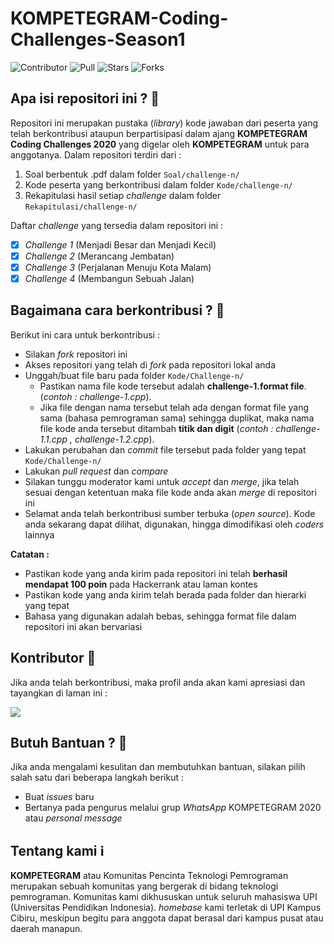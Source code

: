 # KOMPETEGRAM-Coding-Challenges-Season1

![Contributor](https://img.shields.io/github/contributors/PROYEK-KOMPETEGRAM/KOMPETEGRAM-Coding-Challenges-2020?color=blue)
![Pull](https://img.shields.io/bitbucket/pr-raw/PROYEK-KOMPETEGRAM/KOMPETEGRAM-Coding-Challenges-2020?color=blue)
![Stars](https://img.shields.io/packagist/stars/PROYEK-KOMPETEGRAM/KOMPETEGRAM-Coding-Challenges-2020?color=blue)
![Forks](https://img.shields.io/github/forks/PROYEK-KOMPETEGRAM/KOMPETEGRAM-Coding-Challenges-2020?style=flat-square)

## Apa isi repositori ini ? :speech_balloon: 
Repositori ini merupakan pustaka (*library*) kode jawaban dari peserta yang telah berkontribusi ataupun berpartisipasi dalam ajang
**KOMPETEGRAM Coding Challenges 2020** yang digelar oleh **KOMPETEGRAM** untuk para anggotanya. Dalam repositori terdiri dari :
1. Soal berbentuk .pdf dalam folder `Soal/challenge-n/`
2. Kode peserta yang berkontribusi dalam folder `Kode/challenge-n/`
3. Rekapitulasi hasil setiap *challenge* dalam folder `Rekapitulasi/challenge-n/`

Daftar *challenge* yang tersedia dalam repositori ini :
- [x] *Challenge 1* (Menjadi Besar dan Menjadi Kecil)
- [x] *Challenge 2* (Merancang Jembatan)
- [x] *Challenge 3* (Perjalanan Menuju Kota Malam)
- [x] *Challenge 4* (Membangun Sebuah Jalan)

## Bagaimana cara berkontribusi ? :page_with_curl: 
Berikut ini cara untuk berkontribusi :
- Silakan *fork* repositori ini
- Akses repositori yang telah di *fork* pada repositori lokal anda
- Unggah/buat file baru pada folder `Kode/Challenge-n/` 
  - Pastikan nama file kode tersebut adalah **challenge-1.format file**. (*contoh : challenge-1.cpp*).
  - Jika file dengan nama tersebut telah ada dengan format file yang sama (bahasa pemrograman sama) sehingga duplikat, maka nama file kode anda tersebut ditambah **titik dan digit**
    (*contoh : challenge-1.1.cpp , challenge-1.2.cpp*).
- Lakukan perubahan dan *commit* file tersebut pada folder yang tepat `Kode/Challenge-n/`
- Lakukan *pull request* dan *compare*
- Silakan tunggu moderator kami untuk *accept* dan *merge*, jika telah sesuai dengan ketentuan maka file kode anda akan *merge* di repositori ini 
- Selamat anda telah berkontribusi sumber terbuka (*open source*). Kode anda sekarang dapat dilihat, digunakan, hingga dimodifikasi oleh *coders* lainnya

**Catatan :** 
- Pastikan kode yang anda kirim pada repositori ini telah **berhasil mendapat 100 poin** pada Hackerrank atau laman kontes
- Pastikan kode yang anda kirim telah berada pada folder dan hierarki yang tepat
- Bahasa yang digunakan adalah bebas, sehingga format file dalam repositori ini akan bervariasi

## Kontributor :mag_right:
Jika anda telah berkontribusi, maka profil anda akan kami apresiasi dan tayangkan di laman ini :

<a href="https://github.com/PROYEK-KOMPETEGRAM/KOMPETEGRAM-Coding-Challenges-2020/graphs/contributors">
  <img src="https://contributors-img.web.app/image?repo=PROYEK-KOMPETEGRAM/KOMPETEGRAM-Coding-Challenges-2020" />
</a>

## Butuh Bantuan ? :speech_balloon: 
Jika anda mengalami kesulitan dan membutuhkan bantuan, silakan pilih salah satu dari beberapa langkah berikut :
- Buat *issues* baru 
- Bertanya pada pengurus melalui grup *WhatsApp* KOMPETEGRAM 2020 atau *personal message*
 
## Tentang kami :information_source:
**KOMPETEGRAM** atau Komunitas Pencinta Teknologi Pemrograman merupakan sebuah komunitas yang bergerak di bidang teknologi pemrograman. Komunitas kami dikhususkan untuk seluruh mahasiswa UPI (Universitas Pendidikan Indonesia). *homebase* kami terletak di UPI Kampus Cibiru, meskipun begitu para anggota dapat berasal dari kampus pusat atau daerah manapun.

